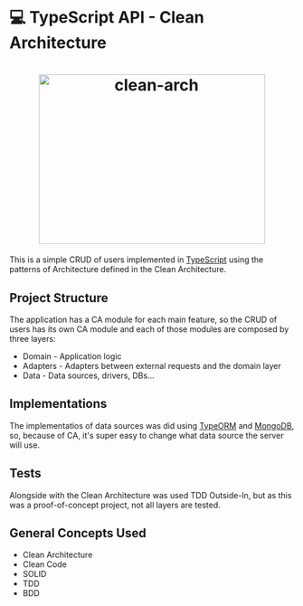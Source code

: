 # 💻 TypeScript API - Clean Architecture

<h1 align="center">
  <img 
  alt="clean-arch" 
  title="clean-arch" 
  src="https://blog.cleancoder.com/uncle-bob/images/2012-08-13-the-clean-architecture/CleanArchitecture.jpg" 
  width="400px"
  height="300px"
  />
</h1>

This is a simple CRUD of users implemented in [TypeScript](https://www.typescriptlang.org/)
using the patterns of Architecture defined in the Clean Architecture.

## Project Structure

The application has a CA module for each main feature, so the
CRUD of users has its own CA module and each of those modules
are composed by three layers:

* Domain - Application logic
* Adapters - Adapters between external requests and the domain layer
* Data - Data sources, drivers, DBs...

## Implementations

The implementatios of data sources was did using [TypeORM](https://typeorm.io/) and [MongoDB](https://www.mongodb.com/),
so, because of CA, it's super easy to change what data source the server
will use.

## Tests

Alongside with the Clean Architecture was used TDD Outside-In, but as
this was a proof-of-concept project, not all layers are tested.

## General Concepts Used

* Clean Architecture
* Clean Code
* SOLID
* TDD
* BDD